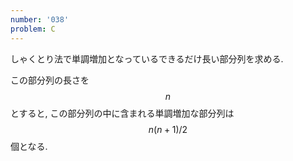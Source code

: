 ```yaml
---
number: '038'
problem: C
---
```

しゃくとり法で単調増加となっているできるだけ長い部分列を求める.

この部分列の長さを $$ n $$ とすると, この部分列の中に含まれる単調増加な部分列は $$ n(n+1)/2 $$ 個となる.
